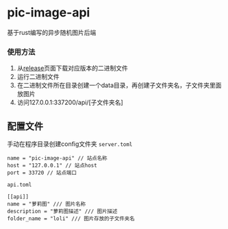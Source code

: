 # pic-image-api
基于rust编写的异步随机图片后端

### 使用方法
1. 从[release](https://github.com/wuliya336/pic-image-api/releases)页面下载对应版本的二进制文件
2. 运行二进制文件
3. 在二进制文件所在目录创建一个data目录，再创建子文件夹名，子文件夹里面放图片
4. 访问127.0.0.1:337200/api/[子文件夹名]


## 配置文件
手动在程序目录创建config文件夹
`server.toml`
```
name = "pic-image-api" // 站点名称
host = "127.0.0.1" // 站点host
port = 33720 // 站点端口
```
`api.toml`
```
[[api]]
name = "萝莉图" /// 图片名称
description = "萝莉图描述" /// 图片描述
folder_name = "loli" /// 图片存放的子文件夹名
```